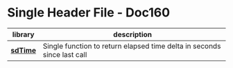 # Single Header File - Doc160

| library | description
|---------|-------------
**[sdTime](shf_doc_time.h)** | Single function to return elapsed time delta in seconds since last call